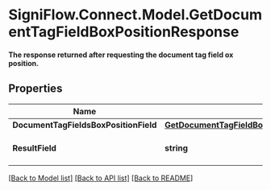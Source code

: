# SigniFlow.Connect.Model.GetDocumentTagFieldBoxPositionResponse
#### The response returned after requesting the document tag field ox position.

## Properties

Name | Type | Description | Notes
------------ | ------------- | ------------- | -------------
**DocumentTagFieldsBoxPositionField** | [**GetDocumentTagFieldBoxPositionResponseDocumentTagFieldsBoxPositionField**](GetDocumentTagFieldBoxPositionResponseDocumentTagFieldsBoxPositionField.md) |  | 
**ResultField** | **string** | Displays the result of the call. | 

[[Back to Model list]](../README.md#documentation-for-models) [[Back to API list]](../README.md#documentation-for-api-endpoints) [[Back to README]](../README.md)

